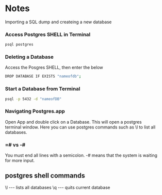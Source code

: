 # Notes

Importing a SQL dump and createing a new database

### Access Postgres SHELL in Terminal

```sh
psql postgres
```

### Deleting a Database

Access the Posgres SHELL, then enter the below
```sh
DROP DATABASE IF EXISTS "nameofdb";
```

### Start a Database from Terminal
```sh
psql -p 5432 -d "nameofDB"
```

### Navigating Postgres.app

Open App and double click on a Database. This will open a postgres terminal window. Here you can use postgres commands such as \l to list all databases.


### =# vs -#

You must end all lines with a semicolon. -# means that the system is waiting for more input.


## postgres shell commands
\l --- lists all databases
\q --- quits current database
